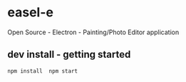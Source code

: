 # easel-e
Open Source - Electron - Painting/Photo Editor application


## dev install - getting started
`
npm install 
npm start
`
